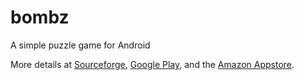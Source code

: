 # bombz
A simple puzzle game for Android

More details at [Sourceforge](http://bombz.sourceforge.net),
[Google Play](https://play.google.com/store/apps/details?id=uk.co.realh.bombz),
and the [Amazon Appstore](http://www.amazon.co.uk/realh-Bombz/dp/B00CFSLE3C/).
